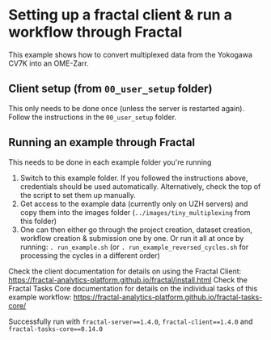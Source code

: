 # Setting up a fractal client & run a workflow through Fractal
This example shows how to convert multiplexed data from the Yokogawa CV7K into an OME-Zarr.

## Client setup (from `00_user_setup` folder)
This only needs to be done once (unless the server is restarted again). Follow the instructions in the `00_user_setup` folder.

## Running an example through Fractal
This needs to be done in each example folder you're running
1. Switch to this example folder. If you followed the instructions above, credentials should be used automatically. Alternatively, check the top of the script to set them up manually.
2. Get access to the example data (currently only on UZH servers) and copy them into the images folder (`../images/tiny_multiplexing` from this folder)
3. One can then either go through the project creation, dataset creation, workflow creation & submission one by one. Or run it all at once by running: `. run_example.sh` (or `. run_example_reversed_cycles.sh` for processing the cycles in a different order)

Check the client documentation for details on using the Fractal Client: https://fractal-analytics-platform.github.io/fractal/install.html
Check the Fractal Tasks Core documentation for details on the individual tasks of this example workflow: https://fractal-analytics-platform.github.io/fractal-tasks-core/

Successfully run with `fractal-server==1.4.0`, `fractal-client==1.4.0` and `fractal-tasks-core==0.14.0`
